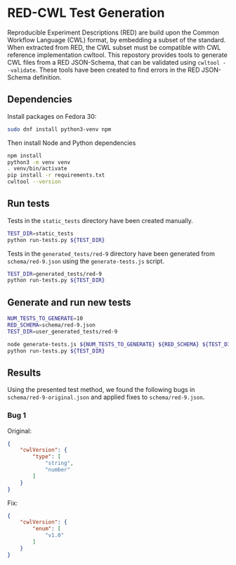 # RED-CWL Test Generation

Reproducible Experiment Descriptions (RED) are build upon the Common Workflow Language (CWL) format, by embedding a subset of the standard.
When extracted from RED, the CWL subset must be compatible with CWL reference implementation cwltool.
This repostory provides tools to generate CWL files from a RED JSON-Schema, that can be validated using `cwltool --validate`.
These tools have been created to find errors in the RED JSON-Schema definition.


## Dependencies

Install packages on Fedora 30:

```bash
sudo dnf install python3-venv npm
```

Then install Node and Python dependencies

```bash
npm install
python3 -m venv venv
. venv/bin/activate
pip install -r requirements.txt
cwltool --version
```

## Run tests

Tests in the `static_tests` directory have been created manually.

```bash
TEST_DIR=static_tests
python run-tests.py ${TEST_DIR}
```

Tests in the `generated_tests/red-9` directory have been generated from `schema/red-9.json` using the `generate-tests.js` script.

```bash
TEST_DIR=generated_tests/red-9
python run-tests.py ${TEST_DIR}
```

## Generate and run new tests

```bash
NUM_TESTS_TO_GENERATE=10
RED_SCHEMA=schema/red-9.json
TEST_DIR=user_generated_tests/red-9

node generate-tests.js ${NUM_TESTS_TO_GENERATE} ${RED_SCHEMA} ${TEST_DIR}
python run-tests.py ${TEST_DIR}
```

## Results

Using the presented test method, we found the following bugs in `schema/red-9-original.json` and applied fixes to `schema/red-9.json`.

### Bug 1

Original:

```json
{
    "cwlVersion": {
        "type": [
            "string",
            "number"
        ]
    }
}
```

Fix:

```json
{
    "cwlVersion": {
        "enum": [
            "v1.0"
        ]
    }
}
```
